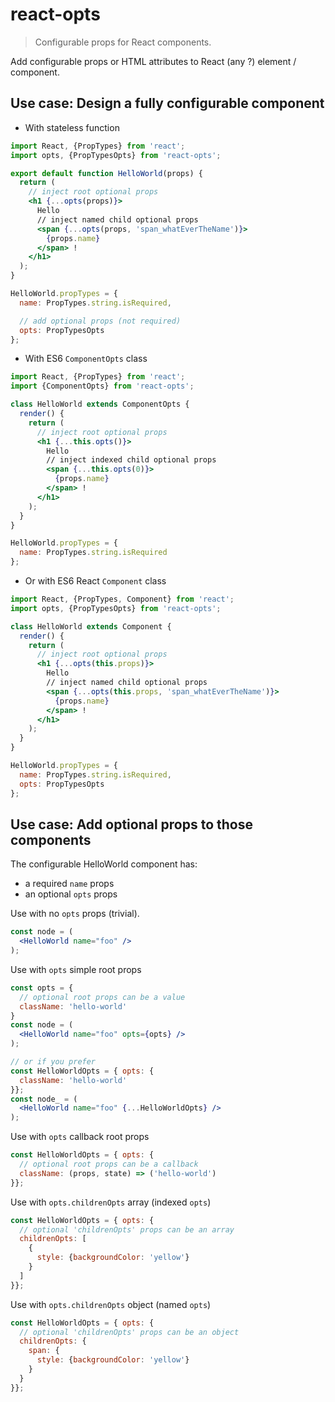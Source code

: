 # react-opts
> Configurable props for React components.

Add configurable props or HTML attributes to React (any ?) element / component.

## Use case: Design a fully configurable component

  * With stateless function
```jsx
import React, {PropTypes} from 'react';
import opts, {PropTypesOpts} from 'react-opts';

export default function HelloWorld(props) {
  return (
    // inject root optional props
    <h1 {...opts(props)}>
      Hello
      // inject named child optional props
      <span {...opts(props, 'span_whatEverTheName')}>
        {props.name}
      </span> !
    </h1>
  );
}

HelloWorld.propTypes = {
  name: PropTypes.string.isRequired,

  // add optional props (not required)
  opts: PropTypesOpts
};
```

  * With ES6 `ComponentOpts` class
```jsx
import React, {PropTypes} from 'react';
import {ComponentOpts} from 'react-opts';

class HelloWorld extends ComponentOpts {
  render() {
    return (
      // inject root optional props
      <h1 {...this.opts()}>
        Hello
        // inject indexed child optional props
        <span {...this.opts(0)}>
          {props.name}
        </span> !
      </h1>
    );
  }
}

HelloWorld.propTypes = {
  name: PropTypes.string.isRequired
};
```

  * Or with ES6 React `Component` class
```jsx
import React, {PropTypes, Component} from 'react';
import opts, {PropTypesOpts} from 'react-opts';

class HelloWorld extends Component {
  render() {
    return (
      // inject root optional props
      <h1 {...opts(this.props)}>
        Hello
        // inject named child optional props
        <span {...opts(this.props, 'span_whatEverTheName')}>
          {props.name}
        </span> !
      </h1>
    );
  }
}

HelloWorld.propTypes = {
  name: PropTypes.string.isRequired,
  opts: PropTypesOpts
};
```


## Use case: Add optional props to those components

The configurable HelloWorld component has:
  - a required `name` props
  - an optional `opts` props

Use with no `opts` props (trivial).
```jsx
const node = (
  <HelloWorld name="foo" />
);
```

Use with `opts` simple root props
```jsx
const opts = {
  // optional root props can be a value
  className: 'hello-world'
}
const node = (
  <HelloWorld name="foo" opts={opts} />
);

// or if you prefer
const HelloWorldOpts = { opts: {
  className: 'hello-world'
}};
const node_ = (
  <HelloWorld name="foo" {...HelloWorldOpts} />
);
```

Use with `opts` callback root props
```jsx
const HelloWorldOpts = { opts: {
  // optional root props can be a callback
  className: (props, state) => ('hello-world')
}};
```

Use with `opts.childrenOpts` array (indexed `opts`)
```jsx
const HelloWorldOpts = { opts: {
  // optional 'childrenOpts' props can be an array
  childrenOpts: [
    {
      style: {backgroundColor: 'yellow'}
    }
  ]
}};
```

Use with `opts.childrenOpts` object (named `opts`)
```jsx
const HelloWorldOpts = { opts: {
  // optional 'childrenOpts' props can be an object
  childrenOpts: {
    span: {
      style: {backgroundColor: 'yellow'}
    }
  }
}};
```
